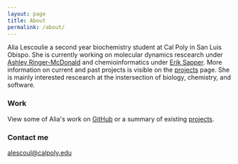 ```yaml
---
layout: page
title: About
permalink: /about/
---
```


Alia Lescoulie a second year biochemistry student at Cal Poly in San Luis Obispo. She is currently working on molecular dynamics rescearch under [Ashley Ringer-McDonald](https://armcdona.github.io) and chemioinformatics under [Erik Sapper](https://esapper.github.io). More information on current and past projects is visible on the [projects](https://alescoulie.github.io/projects/) page. She is mainly interested rescearch at the instersection of biology, chemistry, and software.

### Work

View some of Alia's work on [GitHub](https://github.com/ALescoulie) or a summary of existing [projects](https://alescoulie.github.io/projects/).

### Contact me

[alescoul@calpoly.edu](mailto:alescoul@calpoly.edu)

